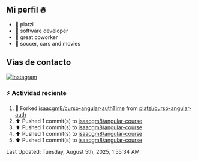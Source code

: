 ## Mi perfil 🔥


- 🔭 platzi
- 🌱 software developer
- 👯 great coworker
- 💬 soccer, cars and movies

## Vias de contacto

[![Instagram](https://img.shields.io/badge/@isaacgm__-%23E4405F?style=for-the-badge&logo=instagram&logoColor=white)](https://www.instagram.com/isaacgm__/)

### :zap: Actividad reciente 
<!--RECENT_ACTIVITY:start-->
1. 🔱 Forked [isaacgm8/curso-angular-authTime](https://github.com/isaacgm8/curso-angular-authTime) from [platzi/curso-angular-auth](https://github.com/platzi/curso-angular-auth)<br>
2. ⬆️ Pushed 1 commit(s) to [isaacgm8/angular-course](https://github.com/isaacgm8/angular-course)<br>
3. ⬆️ Pushed 1 commit(s) to [isaacgm8/angular-course](https://github.com/isaacgm8/angular-course)<br>
4. ⬆️ Pushed 1 commit(s) to [isaacgm8/angular-course](https://github.com/isaacgm8/angular-course)<br>
5. ⬆️ Pushed 1 commit(s) to [isaacgm8/angular-course](https://github.com/isaacgm8/angular-course)<br>
<!--RECENT_ACTIVITY:end-->
<!--RECENT_ACTIVITY:last_update-->
Last Updated: Tuesday, August 5th, 2025, 1:55:34 AM
<!--RECENT_ACTIVITY:last_update_end-->

